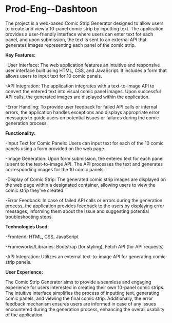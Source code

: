 # Prod-Eng--Dashtoon
The project is a web-based Comic Strip Generator designed to allow users to create and view a 10-panel comic strip by inputting text. The application provides a user-friendly interface where users can enter text for each panel, and upon submission, the text is sent to an external API that generates images representing each panel of the comic strip.

**Key Features:**

-User Interface: The web application features an intuitive and responsive user interface built using HTML, CSS, and JavaScript. It includes a form that allows users to input text for 10 comic panels.

-API Integration: The application integrates with a text-to-image API to convert the entered text into visual comic panel images. Upon successful API calls, the generated images are displayed within the application.

-Error Handling: To provide user feedback for failed API calls or internal errors, the application handles exceptions and displays appropriate error messages to guide users on potential issues or failures during the comic generation process.

**Functionality:**

-Input Text for Comic Panels: Users can input text for each of the 10 comic panels using a form provided on the web page.

-Image Generation: Upon form submission, the entered text for each panel is sent to the text-to-image API. The API processes the text and generates corresponding images for the 10 comic panels.

-Display of Comic Strip: The generated comic strip images are displayed on the web page within a designated container, allowing users to view the comic strip they've created.

-Error Feedback: In case of failed API calls or errors during the generation process, the application provides feedback to the users by displaying error messages, informing them about the issue and suggesting potential troubleshooting steps.

**Technologies Used:**

-Frontend: HTML, CSS, JavaScript

-Frameworks/Libraries: Bootstrap (for styling), Fetch API (for API requests)

-API Integration: Utilizes an external text-to-image API for generating comic strip panels.

**User Experience:**

The Comic Strip Generator aims to provide a seamless and engaging experience for users interested in creating their own 10-panel comic strips. The intuitive interface simplifies the process of inputting text, generating comic panels, and viewing the final comic strip. Additionally, the error feedback mechanism ensures users are informed in case of any issues encountered during the generation process, enhancing the overall usability of the application.
